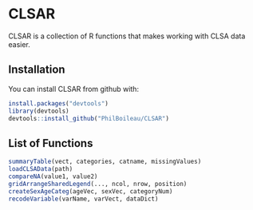 
<!-- README.md is generated from README.Rmd. Please edit that file -->
CLSAR
=====

CLSAR is a collection of R functions that makes working with CLSA data easier.

Installation
------------

You can install CLSAR from github with:

``` r
install.packages("devtools")
library(devtools)
devtools::install_github("PhilBoileau/CLSAR")
```

List of Functions
-----------------

``` r
summaryTable(vect, categories, catname, missingValues)
loadCLSAData(path)
compareNA(value1, value2)
gridArrangeSharedLegend(..., ncol, nrow, position)
createSexAgeCateg(ageVec, sexVec, categoryNum)
recodeVariable(varName, varVect, dataDict)
```
